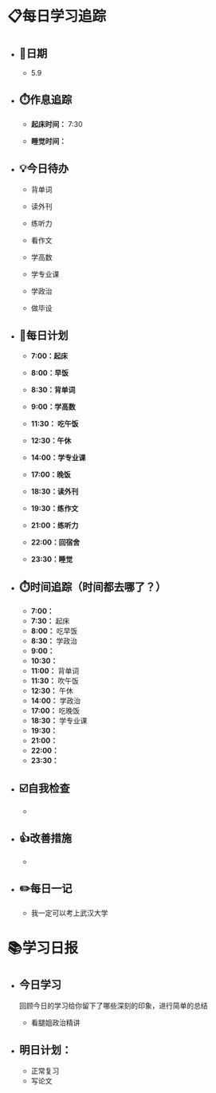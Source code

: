# 📋每日学习追踪

- ## 📆日期

  - 5.9

- ## ⏱️作息追踪

  - **起床时间：** 7:30

  - **睡觉时间：**

- ## 💡今日待办

  - 背单词

  - 读外刊

  - 练听力

  - 看作文

  - 学高数

  - 学专业课

  - 学政治

  - 做毕设

- ## 📝每日计划

  - **7:00：起床**

  - **8:00：早饭**

  - **8:30：背单词**

  - **9:00：学高数**

  - **11:30： 吃午饭**

  - **12:30：午休**

  - **14:00：学专业课**

  - **17:00：晚饭**

  - **18:30：读外刊**

  - **19:30：练作文**

  - **21:00：练听力**

  - **22:00：回宿舍**

  - **23:30：睡觉**

- ## ⏱️时间追踪（时间都去哪了？）

  - **7:00：**
  - **7:30：** 起床
  - **8:00：** 吃早饭
  - **8:30：** 学政治
  - **9:00：** 
  - **10:30：** 
  - **11:00：** 背单词
  - **11:30：** 吹午饭
  - **12:30：** 午休
  - **14:00：** 学政治
  - **17:00：** 吃晚饭
  - **18:30：** 学专业课
  - **19:30：**
  - **21:00：**
  - **22:00：**
  - **23:30：**

- ## ☑️自我检查

  - 

- ## 👍改善措施

  - 

- ## ✏️每日一记

  - 我一定可以考上武汉大学

# 📚学习日报

- ## 今日学习

  回顾今日的学习给你留下了哪些深刻的印象，进行简单的总结

  - 看腿姐政治精讲

- ## 明日计划：
  
  - 正常复习
  - 写论文